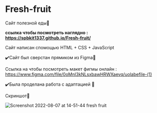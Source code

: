# Fresh-fruit

Сайт полезной еды🍎

<b>ссылка чтобы посмотреть наглядно : https://spbkit1337.github.io/Fresh-fruit/</b>

Сайт написан спомощью HTML + CSS + JavaScript

✔️Сайт был сверстан прямиком из Figma🎨

Ссылка на чтобы посмотреть макет фигмы онлайн : https://www.figma.com/file/0oMnI3kNLsxbawHRWXaevq/uolabefile-(1)

✔️Была проделана работа с адаптацией 📱


Скриншот🦉

![Screenshot 2022-08-07 at 14-51-44 fresh fruit](https://user-images.githubusercontent.com/51737588/183289196-54e9a347-a14d-4168-bee2-3ac6c2c689f4.png)
